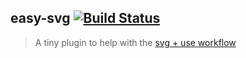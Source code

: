 ## easy-svg [![Build Status](https://travis-ci.org/WeareJH/easy-svg.svg?branch=master)](https://travis-ci.org/WeareJH/easy-svg)

> A tiny plugin to help with the [svg + use workflow](http://www.wearejh.com/design/inline-svg-use-element/)

